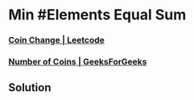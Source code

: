 # Min #Elements Equal Sum
### [Coin Change | Leetcode](https://leetcode.com/problems/coin-change/)
### [Number of Coins | GeeksForGeeks](https://practice.geeksforgeeks.org/problems/number-of-coins1824/1?utm_source=gfg&utm_medium=article&utm_campaign=bottom_sticky_on_article)

## Solution
```cpp

```